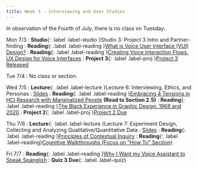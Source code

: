 ```yaml
---
title: Week 3 - Interviewing and User Studies
---
```

In observation of the Fourth of July, there is no class on Tuesday.

Mon 7/3
: **Studio**{: .label .label-studio }Studio 3: Project 3 Intro and Partner-finding
: **Reading**{: .label .label-reading }[What is Voice User Interface (VUI) Design?](https://www.kathrynsadler.com/vui-design)
: **Reading**{: .label .label-reading }[Creating Voice Interaction Flows. UX Design for Voice Interfaces](https://uxdesign.cc/ux-design-for-voice-interfaces-part-ii-3b0056020cd3)
: **Project 3**{: .label .label-proj }[Project 3 Released](#)

Tue 7/4
: No class or section.

Wed 7/5
: **Lecture**{: .label .label-lecture }Lecture 6: Interviewing, Ethics, and Personas
  : [Slides](#)
: **Reading**{: .label .label-reading }[Embracing 4 Tensions in HCI Research with Marginalized People](https://www.smunson.com/portfolio/projects/Liang-HCIRwithMarginalizedPeople-Preprint.pdf) **(Read to Section 2.5)**
: **Reading**{: .label .label-reading }[The Black Experience in Graphic Design: 1968 and 2020](https://letterformarchive.org/news/the-black-experience-in-graphic-design-1968-and-2020/)
: **Project 2**{: .label .label-proj }[Project 2 Due](#)

Thu 7/6
: **Lecture**{: .label .label-lecture }Lecture 7: Experiment Design, Collecting and Analyzing Qualitative/Quantitative Data
  : [Slides](#)
: **Reading**{: .label .label-reading }[Principles of Contextual Inquiry](https://drive.google.com/file/d/1KomuKGYFFKYJ3WbEHtGIWnndhooajf0D/view)
: **Reading**{: .label .label-reading}[Cognitive Walkthroughs (Focus on "How To" Section)](https://www.usabilitybok.org/cognitive-walkthrough)

Fri 7/7
: **Reading**{: .label .label-reading }[Why I Want my Voice Assistant to Speak Spanglish](https://www.youtube.com/watch?v=ohXfjysQhx8)
: **Quiz 3 Due**{: .label .label-quiz}
